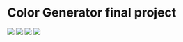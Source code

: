 # Color Generator final project

<img src='./public/img/fullscreen.png'>


<img src='./public/img/ipadView.png'>


<img src='./public/img/iphoneView.png'>


<img src='./public/img/samsungView.png'>



